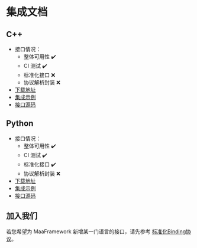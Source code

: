 # 集成文档

## C++

- 接口情况：
  - 整体可用性 ✔️
  - CI 测试 ✔️
  - 标准化接口 ❌
  - 协议解析封装 ❌
- [下载地址](https://github.com/MaaXYZ/MaaFramework/releases)
- [集成示例](../../sample/cpp/main.cpp)
- [接口源码](https://github.com/MaaXYZ/MaaFramework/tree/main/include)

## Python

- 接口情况：
  - 整体可用性 ✔️
  - CI 测试 ✔️
  - 标准化接口 ✔️
  - 协议解析封装 ❌
- [下载地址](https://pypi.org/project/MaaFw/)
- [集成示例](../../sample/python/__main__.py)
- [接口源码](https://github.com/MaaXYZ/MaaFramework/tree/main/source/binding/Python)

## 加入我们

若您希望为 MaaFramework 新增某一门语言的接口，请先参考 [标准化Binding协议](4.2-标准化Binding协议.md)。
